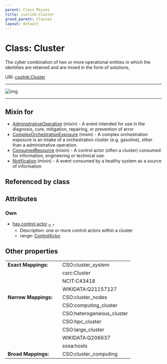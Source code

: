 ```yaml
---
parent: Class Mixins
title: csolink:Cluster
grand_parent: Classes
layout: default
---
```


# Class: Cluster


The cyber combination of two or more operational entities in which the identities are retained and are mixed in the form of solutions,

URI: [csolink:Cluster](https://w3id.org/csolink/vocab/Cluster)


---

![img](http://yuml.me/diagram/nofunky;dir:TB/class/[ControlActor],[ControlActor]%3Chas%20control%20actor%200..%2A-%20[Cluster],[Notification]uses%20-.-%3E[Cluster],[ConsumedResource]uses%20-.-%3E[Cluster],[ComplexOrchestrationExposure]uses%20-.-%3E[Cluster],[AdministrativeOperation]uses%20-.-%3E[Cluster],[Notification],[ConsumedResource],[ComplexOrchestrationExposure],[AdministrativeOperation])

---


## Mixin for

 * [AdministrativeOperation](AdministrativeOperation.md) (mixin)  - A event intended for use in the diagnosis, cure, mitigation, repairing, or prevention of error
 * [ComplexOrchestrationExposure](ComplexOrchestrationExposure.md) (mixin)  - A complex orchestration exposure is an intake of a orchestration cluster (e.g. gasoline), other than a administrative operation.
 * [ConsumedResource](ConsumedResource.md) (mixin)  - A control actor (often a cluster) consumed for information, engineering or technical use.
 * [Notification](Notification.md) (mixin)  - A event consumed by a healthy system as a source of information

## Referenced by class


## Attributes


### Own

 * [has control actor](has_control_actor.md)  <sub>0..*</sub>
    * Description: one or more control actors within a cluster
    * range: [ControlActor](ControlActor.md)

## Other properties

|  |  |  |
| --- | --- | --- |
| **Exact Mappings:** | | CSO:cluster_system |
|  | | csrc:Cluster |
|  | | NCIT:C43418 |
|  | | WIKIDATA:Q21157127 |
| **Narrow Mappings:** | | CSO:cluster_nodes |
|  | | CSO:computing_cluster |
|  | | CSO:heterogeneous_cluster |
|  | | CSO:hpc_cluster |
|  | | CSO:large_cluster |
|  | | WIKIDATA:Q206637 |
|  | | sosa:hosts |
| **Broad Mappings:** | | CSO:cluster_computing |

